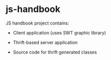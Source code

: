 # js-handbook
JS handbook project contains:

* Client application (uses SWT graphic library)

* Thrift-based server application

* Source code for thrift generated classes
